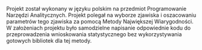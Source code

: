 Projekt został wykonany w języku polskim na przedmiot Programowanie Narzędzi Analitycznych. Projekt polegał na wyborze zjawiska i oszacowaniu parametrów tego zjawiska za pomocą Metody Największej Wiarygodności. W założeniach projektu było samodzielne napisanie odpowiednie kodu do przeprowadzenia wnioskowania statystycznego bez wykorzystywania gotowych bibliotek dla tej metody.
